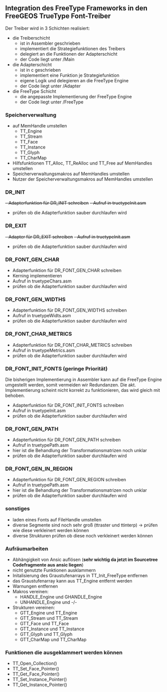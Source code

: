 ## Integration des FreeType Frameworks in den FreeGEOS TrueType Font-Treiber

Der Treiber wird in 3 Schichten realisiert:
- die Treiberschicht  
  + ist in Assembler geschrieben
  + implementiert die Strategiefunktionen des Treibers
  + delegiert an die Funktionen der Adapterschicht
  + der Code liegt unter /Main
- die Adapterschicht
  + ist in c geschrieben
  + implementiert eine Funktion je Strategiefunktion
  + eigene Logik und delegieren an die FreeType Engine
  + der Code liegt unter /Adapter
- die FreeType Schicht
  + die angepasste Implementierung der FreeType Engine
  + der Code liegt unter /FreeType

### Speicherverwaltung
- auf MemHandle umstellen
  - TT_Engine
  - TT_Stream
  - TT_Face
  - TT_Instance
  - TT_Glyph
  - TT_CharMap
- Hilfsfunktionen TT_Alloc, TT_ReAlloc und TT_Free auf MemHandles umstellen
- Speicherverwaltungsmakros auf MemHandles umstellen
- Nutzer der Speicherverwaltungsmakros auf MemHandles umstellen

### DR_INIT
~~- Adapterfunktion für DR_INIT schreiben~~
~~- Aufruf in truetypeInit.asm~~
- prüfen ob die Adapterfunktion sauber durchlaufen wird

### DR_EXIT
~~- Adapter für DR_EXIT schreiben~~
~~- Aufruf in truetypeInit.asm~~
- prüfen ob die Adapterfunktion sauber durchlaufen wird

### DR_FONT_GEN_CHAR
- Adapterfunktion für DR_FONT_GEN_CHAR schreiben
- Kerning implementieren
- Aufruf in truetypeChars.asm
- prüfen ob die Adapterfunktion sauber durchlaufen wird

### DR_FONT_GEN_WIDTHS
- Adapterfunktion für DR_FONT_GEN_WIDTHS schreiben
- Aufruf in truetypeWidts.asm
- prüfen ob die Adapterfunktion sauber durchlaufen wird

### DR_FONT_CHAR_METRICS
- Adapterfunktion für DR_FONT_CHAR_METRICS schreiben
- Aufruf in truetypeMetrics.asm
- prüfen ob die Adapterfunktion sauber durchlaufen wird

### DR_FONT_INIT_FONTS (geringe Priorität)
Die bisherigen Implementierung in Assembler kann auf die FreeType Engine umgestellt werden, somit vermeiden wir Redundanzen. Die akt. Implementierung scheint nicht korrekt zu funktionieren, das wird gleich mit behoben.
- Adapterfunktion für DR_FONT_INIT_FONTS schreiben
- Aufruf in truetypeInit.asm
- prüfen ob die Adapterfunktion sauber durchlaufen wird

### DR_FONT_GEN_PATH
- Adapterfunktion für DR_FONT_GEN_PATH schreiben
- Aufruf in truetypePath.asm
- hier ist die Behandlung der Transformationsmatrizen noch unklar
- prüfen ob die Adapterfunktion sauber durchlaufen wird

### DR_FONT_GEN_IN_REGION
- Adapterfunktion für DR_FONT_GEN_REGION schreiben
- Aufruf in truetypePath.asm
- hier ist die Behandlung der Transformationsmatrizen noch unklar
- prüfen ob die Adapterfunktion sauber durchlaufen wird

### sonstiges
- laden eines Fonts auf FileHandle umstellen
- diverse Segmente sind noch sehr groß (ttraster und ttinterp) -> prüfen wie diese verkleinert werden können
- diverse Strukturen prüfen ob diese noch verkleinert werden können

### Aufräumarbeiten
- Abhängigkeit von Ansic auflösen (**sehr wichtig da jetzt im Sourcetree Codefragmente aus ansic liegen**)
- nicht genutzte Funktionen ausklammern
- Initalisierung des Graustufenarrays in TT_Init_FreeType entfernen
- das Graustufenarray kann aus TT_Engine entfernt werden
- Warnungen entfernen
- Makros vereinen:
  - HANDLE_Engine und GHANDLE_Engine
  - UNHANDLE_Engine und -/-
- Strukturen vereinen:
  - GTT_Engine und TT_Engine
  - GTT_Stream und TT_Stream
  - GTT_Face und TT_Face
  - GTT_Instance und TT_Instance
  - GTT_Glyph und TT_Glyph
  - GTT_CharMap und TT_CharMap

### Funktionen die ausgeklammert werden können
- TT_Open_Collection()
- TT_Set_Face_Pointer()
- TT_Get_Face_Pointer()
- TT_Set_Instance_Pointer()
- TT_Get_Instance_Pointer()
